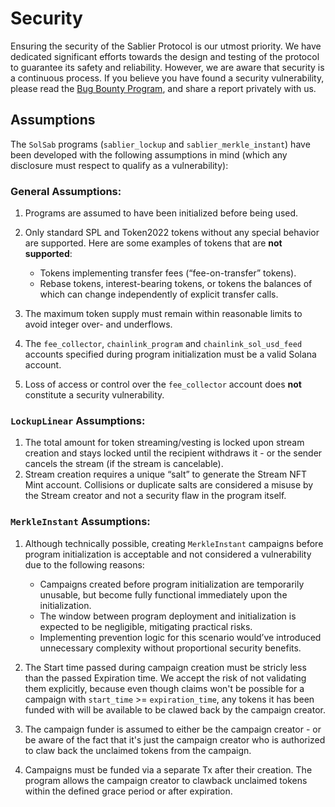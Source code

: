 # Security

Ensuring the security of the Sablier Protocol is our utmost priority. We have dedicated significant efforts towards the
design and testing of the protocol to guarantee its safety and reliability. However, we are aware that security is a
continuous process. If you believe you have found a security vulnerability, please read the
[Bug Bounty Program](https://sablier.notion.site/bug-bounty), and share a report privately with us.

## Assumptions

The `SolSab` programs (`sablier_lockup` and `sablier_merkle_instant`) have been developed with the following assumptions
in mind (which any disclosure must respect to qualify as a vulnerability):

### General Assumptions:

1. Programs are assumed to have been initialized before being used.
2. Only standard SPL and Token2022 tokens without any special behavior are supported. Here are some examples of tokens
   that are **not supported**:

   - Tokens implementing transfer fees (“fee-on-transfer” tokens).
   - Rebase tokens, interest-bearing tokens, or tokens the balances of which can change independently of explicit
     transfer calls.

3. The maximum token supply must remain within reasonable limits to avoid integer over- and underflows.
4. The `fee_collector`, `chainlink_program` and `chainlink_sol_usd_feed` accounts specified during program
   initialization must be a valid Solana account.
5. Loss of access or control over the `fee_collector` account does **not** constitute a security vulnerability.

### `LockupLinear` Assumptions:

1. The total amount for token streaming/vesting is locked upon stream creation and stays locked until the recipient
   withdraws it - or the sender cancels the stream (if the stream is cancelable).
2. Stream creation requires a unique “salt” to generate the Stream NFT Mint account. Collisions or duplicate salts are
   considered a misuse by the Stream creator and not a security flaw in the program itself.

### `MerkleInstant` Assumptions:

1. Although technically possible, creating `MerkleInstant` campaigns before program initialization is acceptable and not
   considered a vulnerability due to the following reasons:

   - Campaigns created before program initialization are temporarily unusable, but become fully functional immediately
     upon the initialization.
   - The window between program deployment and initialization is expected to be negligible, mitigating practical risks.
   - Implementing prevention logic for this scenario would’ve introduced unnecessary complexity without proportional
     security benefits.

2. The Start time passed during campaign creation must be stricly less than the passed Expiration time. We accept the
   risk of not validating them explicitly, because even though claims won't be possible for a campaign with
   `start_time` >= `expiration_time`, any tokens it has been funded with will be available to be clawed back by the
   campaign creator.
3. The campaign funder is assumed to either be the campaign creator - or be aware of the fact that it's just the
   campaign creator who is authorized to claw back the unclaimed tokens from the campaign.
4. Campaigns must be funded via a separate Tx after their creation. The program allows the campaign creator to clawback
   unclaimed tokens within the defined grace period or after expiration.

